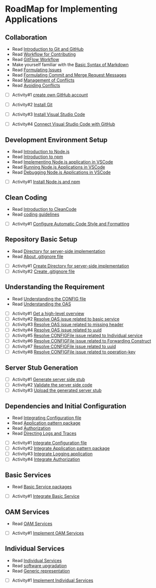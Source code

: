 # RoadMap for Implementing Applications

## Collaboration

* Read [Introduction to Git and GitHub](https://github.com/openBackhaul/ApplicationPattern/blob/develop/doc/PreparingSpecifying/Introduction2Git/Introduction2Git.md)
* Read [Workflow for Contributing](https://github.com/openBackhaul/ApplicationPattern/blob/PrathibaJee/issue256/doc/ImplementingApplications/PreparingImplementing/ConceptOfCodeCollaboration/ConceptOfCodeCollaboration.md)
* Read [GitFlow Workflow](https://github.com/openBackhaul/ApplicationPattern/blob/develop/doc/PreparingSpecifying/GitFlowWorkflow/GitFlowWorkflow.md)
* Make yourself familiar with the [Basic Syntax of Markdown](https://www.markdownguide.org/basic-syntax/)
* Read [Formulating Issues](https://github.com/openBackhaul/ApplicationPattern/blob/develop/doc/PreparingSpecifying/FormulatingIssues/FormulatingIssues.md)
* Read [Formulating Commit and Merge Request Messages](https://github.com/openBackhaul/ApplicationPattern/blob/develop/doc/PreparingSpecifying/FormulatingCommitMessages/FormulatingCommitMessages.md)
* Read [Management of Conflicts](https://github.com/openBackhaul/ApplicationPattern/blob/develop/doc/PreparingSpecifying/ConflictManagement/ConflictManagement.md)
* Read [Avoiding Conflicts](https://github.com/openBackhaul/ApplicationPattern/blob/develop/doc/PreparingSpecifying/AvoidingConflicts/AvoidingConflicts.md)
  
- [ ] Activity#1 [create own GitHub account](./Collaboration//Activity2CreateOwnGitHubAccount.md)
- [ ] Activity#2 [Install Git](./Collaboration/Activity2InstallGit.md)
- [ ] Activity#3 [Install Visual Studio Code](./Collaboration/Activity2InstallVisualStudioCode.md)
- [ ] Activity#4 [Connect Visual Studio Code with GitHub](./Collaboration/Activity2ConnectVisualStudioCodeWithGitHub.md)


## Development Environment Setup 

* Read [Introduction to Node.js](https://github.com/openBackhaul/ApplicationPattern/blob/PrathibaJee/issue256/doc/ImplementingApplications/PreparingImplementing/Introduction2NodeJs/Introduction2NodeJs.md)
* Read [Introduction to npm](https://github.com/openBackhaul/ApplicationPattern/blob/PrathibaJee/issue256/doc/ImplementingApplications/PreparingImplementing/Introduction2Npm/Introduction2Npm.md)
* Read [Implementing Node.js application in VSCode](https://github.com/openBackhaul/ApplicationPattern/blob/PrathibaJee/issue256/doc/ImplementingApplications/PreparingImplementing/ConceptOfCodingNodeJsInVSCode/ConceptOfCodingNodeJsInVSCode.md)
* Read [Running Node.js Applications in VSCode](https://github.com/openBackhaul/ApplicationPattern/blob/PrathibaJee/issue256/doc/ImplementingApplications/PreparingImplementing/ConceptOfRunningNodeJsInVSCode/ConceptOfRunningNodeJsInVSCode.md)
* Read [Debugging Node.js Applications in VSCode](https://github.com/openBackhaul/ApplicationPattern/blob/PrathibaJee/issue256/doc/ImplementingApplications/PreparingImplementing/ConceptOfDebuggingNodeJsInVSCode/ConceptOfDebuggingNodeJsInVSCode.md)

- [ ] Activity#1 [Install Node.js and npm](./DevelopmentEnvironmentSetup/Activity2InstallNodeJSAndNpm.md)

## Clean Coding

* Read [Introduction to CleanCode](https://github.com/openBackhaul/ApplicationPattern/blob/PrathibaJee/issue256/doc/ImplementingApplications/PreparingImplementing/ConceptOfCleanCoding/ConceptOfCleanCoding.md)
* Read [coding guidelines](https://github.com/openBackhaul/ApplicationPattern/blob/PrathibaJee/issue256/doc/ImplementingApplications/PreparingImplementing/ConceptOfCodingGuidelines/ConceptOfCodingGuidelines.md)

- [ ] Activity#1 [Configure Automatic Code Style and Formatting](./CleanCoding/Activity2ConfigureAutomaticCodeStyleAndFormatting.md)

## Repository Basic Setup

* Read [Directory for server-side implementation](https://github.com/openBackhaul/ApplicationPattern/blob/PrathibaJee/issue256/doc/ImplementingApplications/ImplementingApplication/ConceptOfDirectoryForServer/ConceptOfDirectoryForServer.md)
* Read [About .gitignore file](https://github.com/openBackhaul/ApplicationPattern/blob/PrathibaJee/issue256/doc/ImplementingApplications/ImplementingApplication/ConceptOfGitIgnoreFile/ConceptOfGitIgnoreFile.md)

- [ ] Activity#1 [Create Directory for server-side implementation](./RepositoryBasicSetup/Activity2CreateDirectoryForServerSide.md)
- [ ] Activity#2 [Create .gitignore file](./RepositoryBasicSetup/Activity2CreateGitignoreFile.md)

## Understanding the Requirement

* Read [Understanding the CONFIG file](https://github.com/openBackhaul/ApplicationPattern/blob/PrathibaJee/issue256/doc/ImplementingApplications/ImplementingApplication/ConceptOfUnderstandingTheConfigFile/ConceptOfUnderstandingTheConfigFile.md)
* Read [Understanding the OAS](https://github.com/openBackhaul/ApplicationPattern/blob/PrathibaJee/issue256/doc/ImplementingApplications/ImplementingApplication/ConceptOfUnderstandingTheOAS/ConceptOfUnderstandingTheOAS.md)

- [ ] Activity#1 [Get a high-level overview](./UnderstandingTheRequirement/Activity2GetAHighLevelOverview.md)
- [ ] Activity#2 [Resolve OAS issue related to basic service](./UnderstandingTheRequirement/Activity2ResolveOASIssueRelatesToBasicService.md)
- [ ] Activity#3 [Resolve OAS issue related to missing header](./UnderstandingTheRequirement/Activity2ResolveOASIssueRelatesToMissingHeader.md)
- [ ] Activity#4 [Resolve OAS issue related to uuid](./UnderstandingTheRequirement/Activity2ResolveOASIssueRelatesToUuid.md)
- [ ] Activity#5 [Resolve CONFIGFile issue related to Individual service](./UnderstandingTheRequirement/Activity2ResolveCONFIGFileIssueRelatesToIndividualService.md)
- [ ] Activity#6 [Resolve CONFIGFile issue related to Forwarding Construct](./UnderstandingTheRequirement/Activity2ResolveCONFIGFileIssueRelatesToForwardingConstruct.md)
- [ ] Activity#7 [Resolve CONFIGFile issue related to uuid](./UnderstandingTheRequirement/Activity2ResolveCONFIGFileIssueRelatesToUuid.md)
- [ ] Activity#8 [Resolve CONFIGFile issue related to operation-key](./UnderstandingTheRequirement/Activity2ResolveCONFIGFileIssueRelatesToOperationKey.md)

## Server Stub Generation 

- [ ] Activity#1 [Generate server side stub](./ServerStubGeneration/Activity2GenerateServerSideStub.md)
- [ ] Activity#2 [Validate the server side code](./ServerStubGeneration/Activity2ValidateServerSideCode.md)
- [ ] Activity#3 [Upload the generated server stub](./ServerStubGeneration/Activity2UploadTheStub.md)

## Dependencies and Initial Configuration

* Read [Integrating Configuration file](https://github.com/openBackhaul/ApplicationPattern/blob/PrathibaJee/issue256/doc/ImplementingApplications/ImplementingApplication/ConceptOfIntegratingConfigFile/ConceptOfIntegratingConfigFile.md)
* Read [Application pattern package](https://github.com/openBackhaul/ApplicationPattern/blob/PrathibaJee/issue256/doc/ImplementingApplications/ImplementingApplication/ConceptOfApplicationPatternPackage/ConceptOfApplicationPatternPackage.md)
* Read [Authorization](https://github.com/openBackhaul/ApplicationPattern/blob/PrathibaJee/issue256/doc/ImplementingApplications/ImplementingApplication/ConceptOfAuthenticationAuthorization/ConceptOfAuthenticationAuthorization.md)
* Read [Directing Logs and Traces](https://github.com/openBackhaul/ApplicationPattern/blob/PrathibaJee/issue256/doc/ImplementingApplications/ImplementingApplication/ConceptOfLogDirection/ConceptOfLogDirection.md)

- [ ] Activity#1 [Integrate Configuration file](./DependenciesAndInitialConfiguration/Activity2IntegrateConfigurationFile.md)
- [ ] Activity#2 [Integrate Application pattern package](./DependenciesAndInitialConfiguration/Activity2IntegrateApplicationPatternPackage.md)
- [ ] Activity#3 [Integrate Logging application](./DependenciesAndInitialConfiguration/Activity2IntegrateLoggingApplication.md)
- [ ] Activity#4 [Integrate Authorization](./DependenciesAndInitialConfiguration/Activity2IntegrateAuthorization.md)

## Basic Services  

* Read [Basic Service packages](https://github.com/openBackhaul/ApplicationPattern/blob/PrathibaJee/issue256/doc/ImplementingApplications/ImplementingApplication/ConceptOfBasicServices/ConceptOfBasicServices.md)

- [ ] Activity#1 [Integrate Basic Service](./BasicServices/Activity2IntegrateBasicServices.md)

## OAM Services

* Read [OAM Services](https://github.com/openBackhaul/ApplicationPattern/blob/PrathibaJee/issue256/doc/ImplementingApplications/ImplementingApplication/ConceptOfOAMServices/ConceptOfOAMServices.md)

- [ ] Activity#1 [Implement OAM Services](./OAMServices/Activity2ImplementOAMServices.md)

## Individual Services 

* Read [Individual Services](https://github.com/openBackhaul/ApplicationPattern/blob/PrathibaJee/issue256/doc/ImplementingApplications/ImplementingApplication/ConceptOfIndividualServices/ConceptOfIndividualServices.md)
* Read [software upgradation](https://github.com/openBackhaul/ApplicationPattern/blob/PrathibaJee/issue256/doc/ImplementingApplications/ImplementingApplication/ConceptOfSoftwareUpgradation/ConceptOfSoftwareUpgradation.md)
* Read [Generic representation](https://github.com/openBackhaul/ApplicationPattern/blob/PrathibaJee/issue256/doc/ImplementingApplications/ImplementingApplication/ConceptOfGenericRepresentation/ConceptOfGenericRepresentation.md)

- [ ] Activity#1 [Implement Individual Services](./IndividualServices/Activity2ImplementIndividualServices.md)
